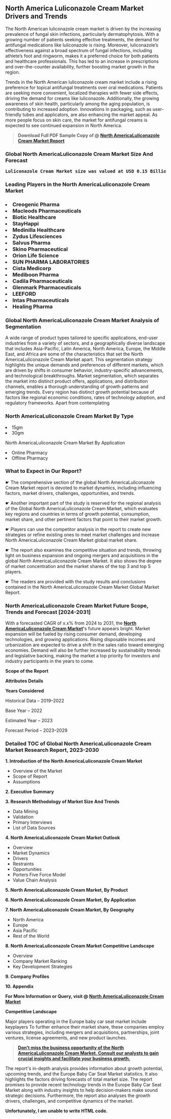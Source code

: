 <p> <h2>North America Luliconazole Cream Market Drivers and Trends</h2><p>The North American luliconazole cream market is driven by the increasing prevalence of fungal skin infections, particularly dermatophytosis. With a growing number of patients seeking effective treatments, the demand for antifungal medications like luliconazole is rising. Moreover, luliconazole’s effectiveness against a broad spectrum of fungal infections, including athlete’s foot and ringworm, makes it a preferred choice for both patients and healthcare professionals. This has led to an increase in prescriptions and over-the-counter availability, further boosting market growth in the region.</p><p>Trends in the North American luliconazole cream market include a rising preference for topical antifungal treatments over oral medications. Patients are seeking more convenient, localized therapies with fewer side effects, driving the demand for creams like luliconazole. Additionally, the growing awareness of skin health, particularly among the aging population, is contributing to increased adoption. Innovations in packaging, such as user-friendly tubes and applicators, are also enhancing the market appeal. As more people focus on skin care, the market for antifungal creams is expected to see continued expansion in North America.</p></p><blockquote id="" class=""><strong>Download Full PDF Sample Copy of @&nbsp;<a href="https://www.verifiedmarketreports.com/download-sample/?rid=443714&utm_source=GitHub-Jan&utm_medium=280" target="_blank">North AmericaLuliconazole Cream Market Report</a>&nbsp;&nbsp;</strong></blockquote><h3 id="" class=""><strong>Global&nbsp;North AmericaLuliconazole Cream Market Size And Forecast</strong></h3><pre class="reader-text-block__code-block"><strong>Luliconazole Cream Market size was valued at USD 0.15 Billion in 2022 and is projected to reach USD 0.28 Billion by 2030, growing at a CAGR of 8.25% from 2024 to 2030.</strong></pre><h3 id="" class="">Leading Players in the&nbsp;North AmericaLuliconazole Cream Market</h3><h3 class=""></Li><Li>Creogenic Pharma</Li><Li> Macleods Pharmaceuticals</Li><Li> Biotic Healthcare</Li><Li> StayHappi</Li><Li> Medinilla Healthcare</Li><Li> Zydus Lifesciences</Li><Li> Salvus Pharma</Li><Li> Skino Pharmaceutical</Li><Li> Orion Life Science</Li><Li> SUN PHARMA LABORATORIES</Li><Li> Cista Medicorp</Li><Li> Mediboon Pharma</Li><Li> Cadila Pharmaceuticals</Li><Li> Glenmark Pharmaceuticals</Li><Li> LEEFORD</Li><Li> Intas Pharmaceuticals</Li><Li> Healing Pharma</h3><h3 id="" class="">Global&nbsp;North AmericaLuliconazole Cream Market Analysis of Segmentation</h3><p id="" class="">A wide range of product types tailored to specific applications, end-user industries from a variety of sectors, and a geographically diverse landscape that includes Asia-Pacific, Latin America, North America, Europe, the Middle East, and Africa are some of the characteristics that set the North AmericaLuliconazole Cream Market apart. This segmentation strategy highlights the unique demands and preferences of different markets, which are driven by shifts in consumer behavior, industry-specific advancements, and technological breakthroughs. Market segmentation, which separates the market into distinct product offers, applications, and distribution channels, enables a thorough understanding of growth patterns and emerging trends. Every region has distinct growth potential because of factors like regional economic conditions, rates of technology adoption, and regulatory frameworks. Apart from contemplating</p><h3 id="" class="">North AmericaLuliconazole Cream Market&nbsp;By Type</h3><p></Li><Li>15gm</Li><Li> 30gm</p><div class="" data-test-id=""><p>North AmericaLuliconazole Cream Market&nbsp;By Application</p></div><p class=""></Li><Li>Online Pharmacy</Li><Li> Offline Pharmacy</p><div class="" data-test-id=""><h3><span class="">What to Expect in Our Report?</span></h3></div><div class="" data-test-id=""><p><span class="">☛ The comprehensive section of the global North AmericaLuliconazole Cream Market report is devoted to market dynamics, including influencing factors, market drivers, challenges, opportunities, and trends.</span></p></div><div class="" data-test-id=""><p><span class="">☛ Another important part of the study is reserved for the regional analysis of the Global North AmericaLuliconazole Cream Market, which evaluates key regions and countries in terms of growth potential, consumption, market share, and other pertinent factors that point to their market growth.</span></p></div><div class="" data-test-id=""><p><span class="">☛ Players can use the competitor analysis in the report to create new strategies or refine existing ones to meet market challenges and increase North AmericaLuliconazole Cream Market global market share.</span></p></div><div class="" data-test-id=""><p><span class="">☛ The report also examines the competitive situation and trends, throwing light on business expansion and ongoing mergers and acquisitions in the global North AmericaLuliconazole Cream Market. It also shows the degree of market concentration and the market shares of the top 3 and top 5 players.</span></p></div><div class="" data-test-id=""><p><span class="">☛ The readers are provided with the study results and conclusions contained in the North AmericaLuliconazole Cream Market Global Market Report.</span></p></div><div class="" data-test-id=""><h3><span class="">North AmericaLuliconazole Cream Market Future Scope, Trends and Forecast [2024-2031]</span></h3></div><div class="" data-test-id=""><p><span class="">With a forecasted CAGR of x.x% from 2024 to 2031, the <strong><a href="https://www.verifiedmarketreports.com/download-sample/?rid=443714&utm_source=GitHub-Jan&utm_medium=280" target="_blank">North AmericaLuliconazole Cream Market</a>'</strong>s future appears bright. Market expansion will be fueled by rising consumer demand, developing technologies, and growing applications. Rising disposable incomes and urbanization are expected to drive a shift in the sales ratio toward emerging economies. Demand will also be further increased by sustainability trends and legislative backing, making the market a top priority for investors and industry participants in the years to come.</span></p><p id="ember66" class="ember-view reader-text-block__paragraph"><strong>Scope of the Report</strong></p><p id="ember67" class="ember-view reader-text-block__paragraph"><strong>Attributes Details</strong></p><p id="ember68" class="ember-view reader-text-block__paragraph"><strong>Years Considered</strong></p><p id="ember69" class="ember-view reader-text-block__paragraph">Historical Data &ndash; 2019&ndash;2022</p><p id="ember70" class="ember-view reader-text-block__paragraph">Base Year &ndash; 2022</p><p id="ember71" class="ember-view reader-text-block__paragraph">Estimated Year &ndash; 2023</p><p id="ember72" class="ember-view reader-text-block__paragraph">Forecast Period &ndash; 2023&ndash;2029</p></div><h3 id="" class="">Detailed TOC of Global North AmericaLuliconazole Cream Market Research Report, 2023-2030</h3><p id="" class=""><strong>1. Introduction of the North AmericaLuliconazole Cream Market</strong></p><ul><li>Overview of the Market</li><li>Scope of Report</li><li>Assumptions</li></ul><p id="" class=""><strong>2. Executive Summary</strong></p><p id="" class=""><strong>3. Research Methodology of Market Size And Trends</strong></p><ul><li>Data Mining</li><li>Validation</li><li>Primary Interviews</li><li>List of Data Sources</li></ul><p id="" class=""><strong>4. North AmericaLuliconazole Cream Market Outlook</strong></p><ul><li>Overview</li><li>Market Dynamics</li><li>Drivers</li><li>Restraints</li><li>Opportunities</li><li>Porters Five Force Model</li><li>Value Chain Analysis</li></ul><p id="" class=""><strong>5. North AmericaLuliconazole Cream Market, By Product</strong></p><p id="" class=""><strong>6. North AmericaLuliconazole Cream Market, By Application</strong></p><p id="" class=""><strong>7. North AmericaLuliconazole Cream Market, By Geography</strong></p><ul><li>North America</li><li>Europe</li><li>Asia Pacific</li><li>Rest of the World</li></ul><p id="" class=""><strong>8. North AmericaLuliconazole Cream Market Competitive Landscape</strong></p><ul><li>Overview</li><li>Company Market Ranking</li><li>Key Development Strategies</li></ul><p id="" class=""><strong>9. Company Profiles</strong></p><p id="" class=""><strong>10. Appendix</strong></p><p><strong>For More Information or Query, visit&nbsp;@ <a href="https://www.verifiedmarketreports.com/product/luliconazole-cream-market/" target="_blank">North AmericaLuliconazole Cream Market</a></strong></p><p id="ember61" class="ember-view reader-text-block__paragraph"><strong>Competitive Landscape</strong></p><p id="ember62" class="ember-view reader-text-block__paragraph">Major players operating in the Europe baby car seat market include keyplayers To further enhance their market share, these companies employ various strategies, including mergers and acquisitions, partnerships, joint ventures, license agreements, and new product launches.</p><blockquote id="ember63" class="ember-view reader-text-block__blockquote"><strong><a href="https://www.verifiedmarketreports.com/download-sample/?rid=443714&utm_source=GitHub-Jan&utm_medium=280" target="_blank">Don&rsquo;t miss the business opportunity of the North AmericaLuliconazole Cream Market. Consult our analysts to gain crucial insights and facilitate your business growth.</a></strong></blockquote><p id="ember64" class="ember-view reader-text-block__paragraph">The report's in-depth analysis provides information about growth potential, upcoming trends, and the Europe Baby Car Seat Market statistics. It also highlights the factors driving forecasts of total market size. The report promises to provide recent technology trends in the Europe Baby Car Seat Market along with industry insights to help decision-makers make sound strategic decisions. Furthermore, the report also analyses the growth drivers, challenges, and competitive dynamics of the market.</p><p class="ember-view reader-text-block__paragraph"><strong>Unfortunately, I am unable to write HTML code.</strong></p>
